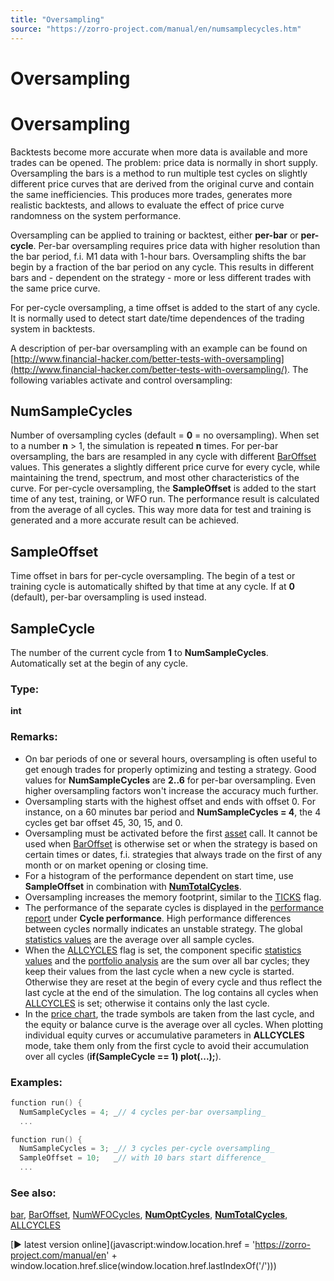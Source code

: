 ```yaml
---
title: "Oversampling"
source: "https://zorro-project.com/manual/en/numsamplecycles.htm"
---
```


# Oversampling

# Oversampling

Backtests become more accurate when more data is available and more trades can be opened. The problem: price data is normally in short supply. Oversampling the bars is a method to run multiple test cycles on slightly different price curves that are derived from the original curve and contain the same inefficiencies. This produces more trades, generates more realistic backtests, and allows to evaluate the effect of price curve randomness on the system performance.

Oversampling can be applied to training or backtest, either **per-bar** or **per-cycle**. Per-bar oversampling requires price data with higher resolution than the bar period, f.i. M1 data with 1-hour bars. Oversampling shifts the bar begin by a fraction of the bar period on any cycle. This results in different bars and - dependent on the strategy - more or less different trades with the same price curve.

For per-cycle oversampling, a time offset is added to the start of any cycle. It is normally used to detect start date/time dependences of the trading system in backtests.

A description of per-bar oversampling with an example can be found on [http://www.financial-hacker.com/better-tests-with-oversampling](http://www.financial-hacker.com/better-tests-with-oversampling/). The following variables activate and control oversampling:

## NumSampleCycles

Number of oversampling cycles (default = **0** = no oversampling). When set to a number **n** > 1, the simulation is repeated **n** times. For per-bar oversampling, the bars are resampled in any cycle with different [BarOffset](177_BarPeriod_TimeFrame.md) values. This generates a slightly different price curve for every cycle, while maintaining the trend, spectrum, and most other characteristics of the curve. For per-cycle oversampling, the **SampleOffset** is added to the start time of any test, training, or WFO run. The performance result is calculated from the average of all cycles. This way more data for test and training is generated and a more accurate result can be achieved.

## SampleOffset

Time offset in bars for per-cycle oversampling. The begin of a test or training cycle is automatically shifted by that time at any cycle. If at **0** (default), per-bar oversampling is used instead.

## SampleCycle

The number of the current cycle from **1** to **NumSampleCycles**. Automatically set at the begin of any cycle.

### Type:

**int**

### Remarks:

*   On bar periods of one or several hours, oversampling is often useful to get enough trades for properly optimizing and testing a strategy. Good values for **NumSampleCycles** are **2..6** for per-bar oversampling. Even higher oversampling factors won't increase the accuracy much further.
*   Oversampling starts with the highest offset and ends with offset 0. For instance, on a 60 minutes bar period and **NumSampleCycles = 4**, the 4 cycles get bar offset 45, 30, 15, and 0.
*   Oversampling must be activated before the first [asset](013_Asset_Account_Lists.md) call. It cannot be used when [BarOffset](177_BarPeriod_TimeFrame.md) is otherwise set or when the strategy is based on certain times or dates, f.i. strategies that always trade on the first of any month or on market opening or closing time.
*   For a histogram of the performance dependent on start time, use **SampleOffset** in combination with **[NumTotalCycles](numtotalcycles.md)**.
*   Oversampling increases the memory footprint, similar to the [TICKS](018_TradeMode.md) flag.
*   The performance of the separate cycles is displayed in the [performance report](012_Performance_Report.md) under **Cycle performance**. High performance differences between cycles normally indicates an unstable strategy. The global [statistics values](winloss.md) are the average over all sample cycles.
*   When the [ALLCYCLES](018_TradeMode.md) flag is set, the component specific [statistics values](winloss.md) and the [portfolio analysis](012_Performance_Report.md) are the sum over all bar cycles; they keep their values from the last cycle when a new cycle is started. Otherwise they are reset at the begin of every cycle and thus reflect the last cycle at the end of the simulation. The log contains all cycles when  [ALLCYCLES](018_TradeMode.md) is set; otherwise it contains only the last cycle.
*   In the [price chart](011_Chart_Viewer_Debugger.md), the trade symbols are taken from the last cycle, and the equity or balance curve is the average over all cycles. When plotting individual equity curves or accumulative parameters in **ALLCYCLES** mode, take them only from the first cycle to avoid their accumulation over all cycles (**if(SampleCycle == 1) plot(...);**).

### Examples:

```c
function run() {
  NumSampleCycles = 4; _// 4 cycles per-bar oversampling_
  ...

function run() {
  NumSampleCycles = 3; _// 3 cycles per-cycle oversampling_
  SampleOffset = 10;   _// with 10 bars start difference_ 
  ...
```

### See also:

[bar](005_Bars_and_Candles.md), [BarOffset](177_BarPeriod_TimeFrame.md), [NumWFOCycles](numwfocycles.md), **[NumOptCycles](016_OptimalF_money_management.md)**, **[NumTotalCycles](numtotalcycles.md)**, [](tutorial_fisher.md)[](numparameters)[ALLCYCLES](018_TradeMode.md)

[► latest version online](javascript:window.location.href = 'https://zorro-project.com/manual/en' + window.location.href.slice\(window.location.href.lastIndexOf\('/'\)\))